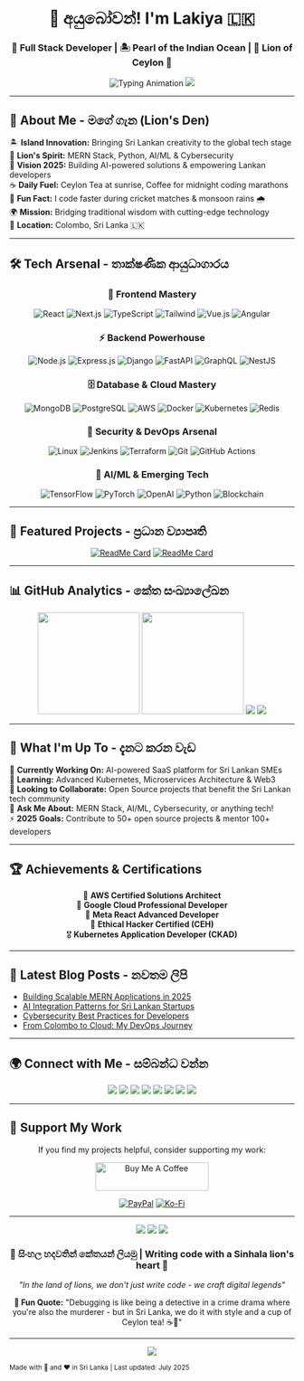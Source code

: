 <!-- ASCII Art Easter Egg -->
<!-- 
🦁🦁🦁🦁🦁🦁🦁🦁🦁🦁🦁🦁🦁🦁🦁🦁🦁🦁🦁🦁🦁🦁🦁🦁🦁🦁🦁🦁🦁🦁🦁🦁🦁
🦁  ██╗      █████╗ ██╗  ██╗██╗██╗   ██╗ █████╗     ██████╗ ███████╗██╗   ██╗  🦁
🦁  ██║     ██╔══██╗██║ ██╔╝██║╚██╗ ██╔╝██╔══██╗    ██╔══██╗██╔════╝██║   ██║  🦁
🦁  ██║     ███████║█████╔╝ ██║ ╚████╔╝ ███████║    ██║  ██║█████╗  ██║   ██║  🦁
🦁  ██║     ██╔══██║██╔═██╗ ██║  ╚██╔╝  ██╔══██║    ██║  ██║██╔══╝  ╚██╗ ██╔╝  🦁
🦁  ███████╗██║  ██║██║  ██╗██║   ██║   ██║  ██║    ██████╔╝███████╗ ╚████╔╝   🦁
🦁  ╚══════╝╚═╝  ╚═╝╚═╝  ╚═╝╚═╝   ╚═╝   ╚═╝  ╚═╝    ╚═════╝ ╚══════╝  ╚═══╝    🦁
🦁                                                                              🦁
🦁          🦁 SINHALA LION KINGDOM CODE 🦁                                       🦁
🦁     You found the lion's secret! You're roaring amazing! 🎉                  🦁
🦁              May the lion spirit guide your code! 🚀                         🦁
🦁                    ROARRRRRRR! 🦁👑                                          🦁
🦁🦁🦁🦁🦁🦁🦁🦁🦁🦁🦁🦁🦁🦁🦁🦁🦁🦁🦁🦁🦁🦁🦁🦁🦁🦁🦁🦁🦁🦁🦁🦁🦁
-->

<h1 align="center">🦁 අයුබෝවන්! I'm Lakiya 🇱🇰</h1>

<div align="center">

### 🚀 Full Stack Developer | 🏝️ Pearl of the Indian Ocean | 🦁 Lion of Ceylon 🌴

<img src="https://readme-typing-svg.herokuapp.com?font=Fira+Code&size=22&duration=2500&pause=800&color=FFD700&center=true&vCenter=true&width=900&lines=🦁+Welcome+to+my+Digital+Rajya+🦁;🏝️+Coding+from+the+Pearl+of+Indian+Ocean;🦁+MERN+Stack+Developer+with+Lion's+Spirit;🌴+Building+with+Ceylon+Courage+%26+Global+Vision;☕+Fueled+by+Ceylon+Tea+%26+Lion's+Determination;🏏+Creating+Tomorrow's+Digital+Solutions;🎭+Blending+Tradition+with+Technology;🦁+Roaring+Code+from+the+Land+of+Lions;🚀+AI+%26+Cloud+Architecture+Enthusiast" alt="Typing Animation" />

<img src="https://github-profile-trophy.vercel.app/?username=lakiya-123&theme=radical&no-frame=false&no-bg=false&margin-w=4&column=7" />

</div>

---

## 🦁 About Me - මගේ ගැන (Lion's Den)



🏝️ **Island Innovation:** Bringing Sri Lankan creativity to the global tech stage  
🦁 **Lion's Spirit:** MERN Stack, Python, AI/ML & Cybersecurity  
🎯 **Vision 2025:** Building AI-powered solutions & empowering Lankan developers  
☕ **Daily Fuel:** Ceylon Tea at sunrise, Coffee for midnight coding marathons  
🏏 **Fun Fact:** I code faster during cricket matches & monsoon rains 🌧️  
🌍 **Mission:** Bridging traditional wisdom with cutting-edge technology  
📍 **Location:** Colombo, Sri Lanka 🇱🇰  

---

## 🛠️ Tech Arsenal - තාක්ෂණික ආයුධාගාරය

<div align="center">

### 🎨 **Frontend Mastery**
![React](https://img.shields.io/badge/React-20232A?style=for-the-badge&logo=react&logoColor=61DAFB)
![Next.js](https://img.shields.io/badge/Next.js-000000?style=for-the-badge&logo=nextdotjs&logoColor=white)
![TypeScript](https://img.shields.io/badge/TypeScript-007ACC?style=for-the-badge&logo=typescript&logoColor=white)
![Tailwind](https://img.shields.io/badge/Tailwind_CSS-38B2AC?style=for-the-badge&logo=tailwind-css&logoColor=white)
![Vue.js](https://img.shields.io/badge/Vue.js-35495E?style=for-the-badge&logo=vuedotjs&logoColor=4FC08D)
![Angular](https://img.shields.io/badge/Angular-DD0031?style=for-the-badge&logo=angular&logoColor=white)

### ⚡ **Backend Powerhouse**
![Node.js](https://img.shields.io/badge/Node.js-43853D?style=for-the-badge&logo=node.js&logoColor=white)
![Express.js](https://img.shields.io/badge/Express.js-404D59?style=for-the-badge&logo=express&logoColor=white)
![Django](https://img.shields.io/badge/Django-092E20?style=for-the-badge&logo=django&logoColor=white)
![FastAPI](https://img.shields.io/badge/FastAPI-005571?style=for-the-badge&logo=fastapi&logoColor=white)
![GraphQL](https://img.shields.io/badge/GraphQL-E10098?style=for-the-badge&logo=graphql&logoColor=white)
![NestJS](https://img.shields.io/badge/NestJS-E0234E?style=for-the-badge&logo=nestjs&logoColor=white)

### 🗄️ **Database & Cloud Mastery**
![MongoDB](https://img.shields.io/badge/MongoDB-4EA94B?style=for-the-badge&logo=mongodb&logoColor=white)
![PostgreSQL](https://img.shields.io/badge/PostgreSQL-316192?style=for-the-badge&logo=postgresql&logoColor=white)
![AWS](https://img.shields.io/badge/Amazon_AWS-232F3E?style=for-the-badge&logo=amazon-aws&logoColor=white)
![Docker](https://img.shields.io/badge/Docker-2496ED?style=for-the-badge&logo=docker&logoColor=white)
![Kubernetes](https://img.shields.io/badge/Kubernetes-326CE5?style=for-the-badge&logo=kubernetes&logoColor=white)
![Redis](https://img.shields.io/badge/Redis-DC382D?style=for-the-badge&logo=redis&logoColor=white)

### 🔐 **Security & DevOps Arsenal**
![Linux](https://img.shields.io/badge/Linux-FCC624?style=for-the-badge&logo=linux&logoColor=black)
![Jenkins](https://img.shields.io/badge/Jenkins-D24939?style=for-the-badge&logo=jenkins&logoColor=white)
![Terraform](https://img.shields.io/badge/Terraform-7B42BC?style=for-the-badge&logo=terraform&logoColor=white)
![Git](https://img.shields.io/badge/Git-F05032?style=for-the-badge&logo=git&logoColor=white)
![GitHub Actions](https://img.shields.io/badge/GitHub_Actions-2088FF?style=for-the-badge&logo=github-actions&logoColor=white)

### 🤖 **AI/ML & Emerging Tech**
![TensorFlow](https://img.shields.io/badge/TensorFlow-FF6F00?style=for-the-badge&logo=tensorflow&logoColor=white)
![PyTorch](https://img.shields.io/badge/PyTorch-EE4C2C?style=for-the-badge&logo=pytorch&logoColor=white)
![OpenAI](https://img.shields.io/badge/OpenAI-412991?style=for-the-badge&logo=openai&logoColor=white)
![Python](https://img.shields.io/badge/Python-3776AB?style=for-the-badge&logo=python&logoColor=white)
![Blockchain](https://img.shields.io/badge/Blockchain-121D33?style=for-the-badge&logo=blockchain-dot-com&logoColor=white)

</div>

---

## 🚀 Featured Projects - ප්‍රධාන ව්‍යාපෘති

<div align="center">

[![ReadMe Card](https://github-readme-stats.vercel.app/api/pin/?username=lakiya-123&repo=ai-chatbot-sinhala&theme=radical)](https://github.com/lakiya-123/ai-chatbot-sinhala)
[![ReadMe Card](https://github-readme-stats.vercel.app/api/pin/?username=lakiya-123&repo=ecommerce-mern-stack&theme=radical)](https://github.com/lakiya-123/ecommerce-mern-stack)

</div>

---

## 📊 GitHub Analytics - කේත සංඛ්‍යාලේඛන

<div align="center">

<img height="180em" src="https://github-readme-stats.vercel.app/api?username=lakiya-123&show_icons=true&theme=radical&include_all_commits=true&count_private=true" />
<img height="180em" src="https://github-readme-streak-stats.herokuapp.com/?user=lakiya-123&theme=radical" />

<img src="https://github-readme-stats.vercel.app/api/top-langs/?username=lakiya-123&layout=compact&theme=radical&langs_count=8" />

<img src="https://github-readme-activity-graph.vercel.app/graph?username=lakiya-123&bg_color=0D1117&color=FFD700&line=FF6B35&point=FFD700&area=true&hide_border=true" />

</div>

---

## 🌟 What I'm Up To - දැනට කරන වැඩ

🔭 **Currently Working On:** AI-powered SaaS platform for Sri Lankan SMEs  
🌱 **Learning:** Advanced Kubernetes, Microservices Architecture & Web3  
👯 **Looking to Collaborate:** Open Source projects that benefit the Sri Lankan tech community  
💬 **Ask Me About:** MERN Stack, AI/ML, Cybersecurity, or anything tech!  
⚡ **2025 Goals:** Contribute to 50+ open source projects & mentor 100+ developers  

---

## 🏆 Achievements & Certifications

<div align="center">

🥇 **AWS Certified Solutions Architect**  
🥈 **Google Cloud Professional Developer**  
🥉 **Meta React Advanced Developer**  
🏅 **Ethical Hacker Certified (CEH)**  
🎖️ **Kubernetes Application Developer (CKAD)**  

</div>

---

## 📝 Latest Blog Posts - නවතම ලිපි

<!-- BLOG-POST-LIST:START -->
- [Building Scalable MERN Applications in 2025](https://lakiya.dev/blog/mern-2025)
- [AI Integration Patterns for Sri Lankan Startups](https://lakiya.dev/blog/ai-sri-lanka)
- [Cybersecurity Best Practices for Developers](https://lakiya.dev/blog/devsec-practices)
- [From Colombo to Cloud: My DevOps Journey](https://lakiya.dev/blog/devops-journey)
<!-- BLOG-POST-LIST:END -->

---

## 🌍 Connect with Me - සම්බන්ධ වන්න

<p align="center">
<a href="https://linkedin.com/in/lakiya-dev"><img src="https://img.shields.io/badge/LinkedIn-0077B5?style=for-the-badge&logo=linkedin&logoColor=white" /></a>
<a href="https://twitter.com/lakiya_codes"><img src="https://img.shields.io/badge/Twitter-1DA1F2?style=for-the-badge&logo=twitter&logoColor=white" /></a>
<a href="https://dev.to/lakiya"><img src="https://img.shields.io/badge/dev.to-0A0A0A?style=for-the-badge&logo=devdotto&logoColor=white" /></a>
<a href="https://medium.com/@lakiya"><img src="https://img.shields.io/badge/Medium-12100E?style=for-the-badge&logo=medium&logoColor=white" /></a>
<a href="https://stackoverflow.com/users/lakiya"><img src="https://img.shields.io/badge/Stack_Overflow-FE7A16?style=for-the-badge&logo=stack-overflow&logoColor=white" /></a>
<a href="https://instagram.com/lakiya.dev"><img src="https://img.shields.io/badge/Instagram-E4405F?style=for-the-badge&logo=instagram&logoColor=white" /></a>
<a href="mailto:lakiya.dev@gmail.com"><img src="https://img.shields.io/badge/Gmail-D14836?style=for-the-badge&logo=gmail&logoColor=white" /></a>
<a href="https://lakiya.dev"><img src="https://img.shields.io/badge/Portfolio-000000?style=for-the-badge&logo=About.me&logoColor=white" /></a>
</p>

---

## 💝 Support My Work

<div align="center">

If you find my projects helpful, consider supporting my work:

<a href="https://www.buymeacoffee.com/lakiya" target="_blank"><img src="https://cdn.buymeacoffee.com/buttons/v2/default-yellow.png" alt="Buy Me A Coffee" style="height: 50px !important;width: 200px !important;" ></a>

[![PayPal](https://img.shields.io/badge/PayPal-00457C?style=for-the-badge&logo=paypal&logoColor=white)](https://paypal.me/lakiyadev)
[![Ko-Fi](https://img.shields.io/badge/Ko--fi-F16061?style=for-the-badge&logo=ko-fi&logoColor=white)](https://ko-fi.com/lakiya)

</div>

---

<div align="center">

<img src="https://komarev.com/ghpvc/?username=lakiya-123&label=Lion's%20Den%20Visitors&color=FFD700&style=for-the-badge" />
<img src="https://img.shields.io/github/followers/lakiya-123?label=Lion%20Pride%20Followers&style=for-the-badge&color=FF6B35" />
<img src="https://img.shields.io/github/stars/lakiya-123?label=Total%20Stars&style=for-the-badge&color=FFD700" />

### 🦁 සිංහල හදවතින් කේතයන් ලියමු | Writing code with a Sinhala lion's heart 🦁

*"In the land of lions, we don't just write code - we craft digital legends"*

**🌟 Fun Quote:** "Debugging is like being a detective in a crime drama where you're also the murderer - but in Sri Lanka, we do it with style and a cup of Ceylon tea! ☕🦁"

</div>

---

<div align="center">
  <img src="https://capsule-render.vercel.app/api?type=waving&color=gradient&customColorList=6,11,20&height=100&section=footer&text=🦁%20JAYAWEWA%20🇱🇰&fontSize=30&fontColor=FFD700&animation=twinkling"/>
</div>

<sub>Made with 🦁 and ❤️ in Sri Lanka | Last updated: July 2025</sub>
